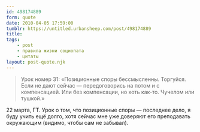 ```yaml
---
id: 498174889
form: quote
date: 2010-04-05 17:59:00
tumblr: https://untitled.urbansheep.com/post/498174889
title: 
tags:
    - post
    - правила жизни социопата
    - цитаты
layout: post-quote.njk
---
```


<blockquote>
Урок номер 31: «Позиционные споры бессмысленны. Торгуйся. Если не дают сейчас — передоговорись на потом и с компенсацией. Или без компенсации, но хоть как-то. Чучелом или тушкой.»
</blockquote>

22 марта, ГТ. Урок о том, что позиционные споры — последнее дело, я буду учить ещё долго, хотя сейчас мне уже доверяют его преподавать окружающим (видимо, чтобы сам не забывал).
